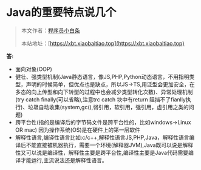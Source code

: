 # Java的重要特点说几个

> 本文作者：[程序员小白条](https://github.com/luoye6)
>
> 本站地址：[https://xbt.xiaobaitiao.top](https://xbt.xiaobaitiao.top)

**答:**

- 面向对象(OOP)
- 健壮、强类型机制(Java静态语言，像JS,PHP,Python动态语言，不用指明类型，声明的时候简单，但优点也是缺点，所以JS->TS,用泛型会更加安全，在多态的向上传型和向下转型的过程中也会减少类型转化次数)、异常处理机制(try catch finally(可以省略),注意trc catch 块中有return 阻挡不了fianlly执行)、垃圾自动收集(system,gc(),弱引用，软引用，强引用，虚引用之类的问题)
- 跨平台性(指的是编译后的字节码文件是跨平台性的，比如windows->Linux OR mac) 因为操作系统(OS)是在硬件上的第一层软件 
- 解释性语言,编译性语言比如:c/c++,解释性语言JS,PHP,Java，解释性语言编译后不能直接被机器执行，需要一个环境(解释器JVM),Java既可以说是解释性又可以说是编译性，解释性主要是跨平台性,编译性主要是Java代码需要编译才能运行,主流说法还是解释性语言。
